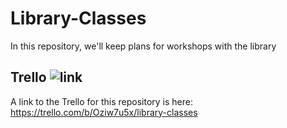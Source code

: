 Library-Classes
===============

In this repository, we'll keep plans for workshops with the library



##  Trello ![link](http://img.uptodown.net/icons/trello.png)
A link to the Trello for this repository is here: https://trello.com/b/Oziw7u5x/library-classes
